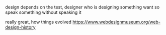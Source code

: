 design depends on the test, designer who is designing something want so speak something without speaking it

really great, how things evolved
https://www.webdesignmuseum.org/web-design-history